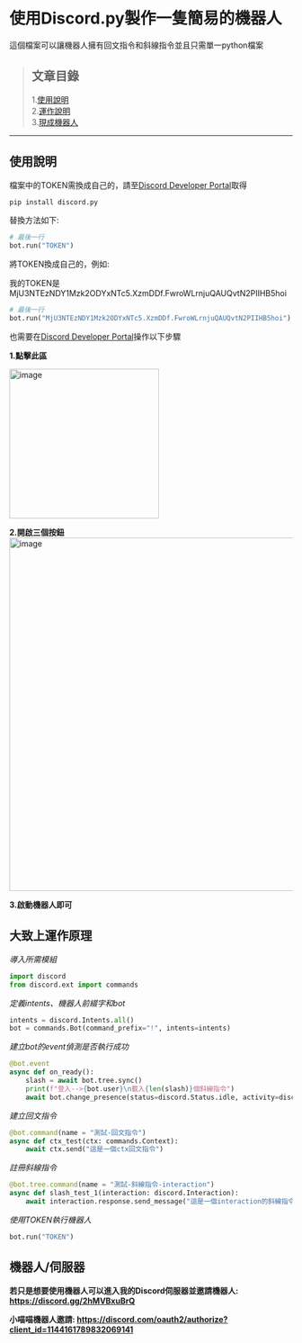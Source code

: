 # 使用Discord.py製作一隻簡易的機器人

這個檔案可以讓機器人擁有回文指令和斜線指令並且只需單一python檔案

> ## 文章目錄<br/>
> 1.[使用說明](#使用說明)<br/>
> 2.[運作說明](#大致上運作原理)<br/>
> 3.[現成機器人](#機器人/伺服器)<br/>

<hr>

## 使用說明

檔案中的TOKEN需換成自己的，請至[Discord Developer Portal](https://discord.com/developers/applications)取得

```bash
pip install discord.py
```

替換方法如下:

```py
# 最後一行
bot.run("TOKEN")
```

將TOKEN換成自己的，例如:

我的TOKEN是 MjU3NTEzNDY1Mzk2ODYxNTc5.XzmDDf.FwroWLrnjuQAUQvtN2PIIHB5hoi
```py
# 最後一行
bot.run("MjU3NTEzNDY1Mzk2ODYxNTc5.XzmDDf.FwroWLrnjuQAUQvtN2PIIHB5hoi")
```

也需要在[Discord Developer Portal](https://discord.com/developers/applications)操作以下步驟

**1.點擊此區**

<img width="266" alt="image" src="https://github.com/catchen541/discordpy-simple-bot/assets/131455122/fb674939-90da-4b4c-a1a2-2fdab874c969">


**2.開啟三個按鈕**
<img width="628" alt="image" src="https://github.com/catchen541/discordpy-simple-bot/assets/131455122/a2ead4bb-d023-4870-9e2a-7142c4b1d01d">

**3.啟動機器人即可**

## 大致上運作原理

*導入所需模組*
```py
import discord
from discord.ext import commands
```

*定義intents、機器人前綴字和bot*
```py
intents = discord.Intents.all()
bot = commands.Bot(command_prefix="!", intents=intents)
```

*建立bot的event偵測是否執行成功*
```py
@bot.event
async def on_ready():
    slash = await bot.tree.sync()
    print(f"登入-->{bot.user}\n載入{len(slash)}個斜線指令")
    await bot.change_presence(status=discord.Status.idle, activity=discord.Game(name = "上線囉!"))
```

*建立回文指令*
```py
@bot.command(name = "測試-回文指令")
async def ctx_test(ctx: commands.Context):
    await ctx.send("這是一個ctx回文指令")
```

*註冊斜線指令*
```py
@bot.tree.command(name = "測試-斜線指令-interaction")
async def slash_test_1(interaction: discord.Interaction):
    await interaction.response.send_message("這是一個interaction的斜線指令")
```

*使用TOKEN執行機器人*
```py
bot.run("TOKEN")
```

## 機器人/伺服器

**若只是想要使用機器人可以進入我的Discord伺服器並邀請機器人:
https://discord.gg/2hMVBxuBrQ**

**小喵喵機器人邀請:
https://discord.com/oauth2/authorize?client_id=1144161789832069141**
